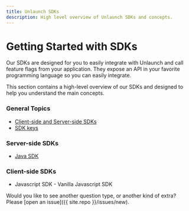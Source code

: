 ```yaml
---
title: Unlaunch SDKs
description: High level overview of Unlaunch SDKs and concepts.
---
```


# Getting Started with SDKs

Our SDKs are designed for you to easily integrate with Unlaunch and call feature flags from your application. They expose an API in your favorite programming language so you can easily integrate.

 This section contains a high-level overview of our SDKs and designed to help you understand the main concepts. 

### General Topics
 - [Client-side and Server-side SDKs](client-vs-server-side-sdks)
 - [SDK keys](sdk-keys)

### Server-side SDKs
- [Java SDK](java-sdk)

### Client-side SDKs
- Javascript SDK - Vanilla Javascript SDK

Would you like to see another question type, or another kind of extra? Please
[open an issue]({{ site.repo }}/issues/new).
